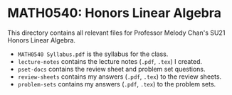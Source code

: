 # MATH0540: Honors Linear Algebra

This directory contains all relevant files for Professor Melody Chan's SU21 Honors Linear Algebra.

- `MATH0540 Syllabus.pdf` is the syllabus for the class.
- `lecture-notes` contains the lecture notes (`.pdf`, `.tex`) I created.
- `pset-docs` contains the review sheet and problem set questions.
- `review-sheets` contains my answers (`.pdf`, `.tex`) to the review sheets.
- `problem-sets` contains my answers (`.pdf`, `.tex`) to the problem sets.
